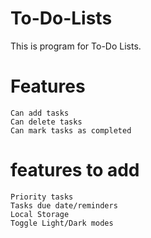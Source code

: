 # To-Do-Lists
This is program for To-Do Lists.

# Features 
    Can add tasks 
    Can delete tasks
    Can mark tasks as completed
    
# features to add
    Priority tasks
    Tasks due date/reminders
    Local Storage 
    Toggle Light/Dark modes
